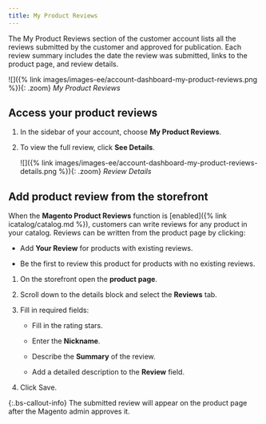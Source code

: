 ```yaml
---
title: My Product Reviews
---
```


The My Product Reviews section of the customer account lists all the reviews submitted by the customer and approved for publication. Each review summary includes the date the review was submitted, links to the product page, and review details.

![]({% link images/images-ee/account-dashboard-my-product-reviews.png %}){: .zoom}
_My Product Reviews_

## Access your product reviews

1. In the sidebar of your account, choose **My Product Reviews**.

1. To view the full review, click **See Details**.

    ![]({% link images/images-ee/account-dashboard-my-product-reviews-details.png %}){: .zoom}
    _Review Details_

## Add product review from the storefront

When the **Magento Product Reviews** function is [enabled]({% link icatalog/catalog.md %}), customers can write reviews for any product in your catalog. Reviews can be written from the product page by clicking:

- Add **Your Review** for products with existing reviews.

- Be the first to review this product for products with no existing reviews.

1. On the storefront open the **product page**.

1. Scroll down to the details block and select the **Reviews** tab.

1. Fill in required fields:

   - Fill in the rating stars.

   - Enter the **Nickname**.

   - Describe the **Summary** of the review.

   - Add a detailed description to the **Review** field.

1. Click <span class="btn">Save<span>.

{:.bs-callout-info}
The submitted review will appear on the product page after the Magento admin approves it.